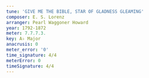 ```yaml
---
tune: 'GIVE ME THE BIBLE, STAR OF GLADNESS GLEAMING'
composer: E. S. Lorenz
arranger: Pearl Waggoner Howard
year: 1792-1872
meter: 7.7.7.3.
key: A♭ Major
anacrusis: 0
meter_error: '0'
time_signature: 4/4
meterError: 0
timeSignature: 4/4
---
```

